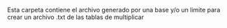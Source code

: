 <!-- Informacion -->
Esta carpeta contiene el archivo generado por una base y/o un limite para crear un archivo .txt de las tablas de multiplicar